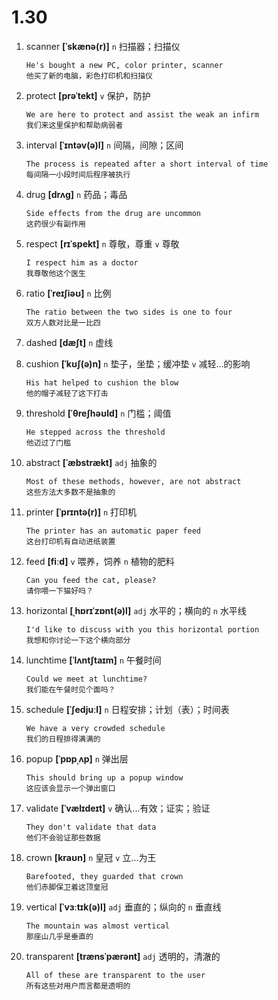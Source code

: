 # 1.30



















1. scanner **[ˈskænə(r)]** `n` 扫描器；扫描仪
    ```
    He's bought a new PC, color printer, scanner
    他买了新的电脑，彩色打印机和扫描仪
    ```

2. protect **[prəˈtekt]** `v` 保护，防护
    ```
    We are here to protect and assist the weak an infirm
    我们来这里保护和帮助病弱者
    ```

3. interval **[ˈɪntəv(ə)l]** `n` 间隔，间隙；区间
    ```
    The process is repeated after a short interval of time
    每间隔一小段时间后程序被执行
    ```

4. drug **[drʌɡ]** `n` 药品；毒品
    ```
    Side effects from the drug are uncommon
    这药很少有副作用
    ```

5. respect **[rɪˈspekt]** `n` 尊敬，尊重 `v` 尊敬
    ```
    I respect him as a doctor
    我尊敬他这个医生
    ```

6. ratio **[ˈreɪʃiəʊ]** `n` 比例
    ```
    The ratio between the two sides is one to four
    双方人数对比是一比四
    ```

7. dashed **[dæʃt]** `n` 虚线

8. cushion **[ˈkʊʃ(ə)n]** `n` 垫子，坐垫；缓冲垫 `v` 减轻...的影响
    ```
    His hat helped to cushion the blow
    他的帽子减轻了这下打击
    ```

9. threshold **[ˈθreʃhəʊld]** `n` 门槛；阈值
    ```
    He stepped across the threshold
    他迈过了门槛
    ```

10. abstract **[ˈæbstrækt]** `adj` 抽象的
    ```
    Most of these methods, however, are not abstract
    这些方法大多数不是抽象的
    ```

11. printer **[ˈprɪntə(r)]** `n` 打印机
    ```
    The printer has an automatic paper feed
    这台打印机有自动进纸装置
    ```

12. feed **[fiːd]** `v` 喂养，饲养 `n` 植物的肥料
    ```
    Can you feed the cat, please?
    请你喂一下猫好吗？
    ```

13. horizontal **[ˌhɒrɪˈzɒnt(ə)l]** `adj` 水平的；横向的 `n` 水平线
    ```
    I'd like to discuss with you this horizontal portion
    我想和你讨论一下这个横向部分
    ```

14. lunchtime **[ˈlʌntʃtaɪm]** `n` 午餐时间
    ```
    Could we meet at lunchtime?
    我们能在午餐时见个面吗？
    ```

15. schedule **[ˈʃedjuːl]** `n` 日程安排；计划（表）；时间表
    ```
    We have a very crowded schedule
    我们的日程排得满满的
    ```

16. popup **[ˈpɒpˌʌp]** `n` 弹出层
    ```
    This should bring up a popup window
    这应该会显示一个弹出窗口
    ```

17. validate **[ˈvælɪdeɪt]** `v` 确认...有效；证实；验证
    ```
    They don't validate that data
    他们不会验证那些数据
    ```

18. crown **[kraʊn]** `n` 皇冠 `v` 立...为王
    ```
    Barefooted, they guarded that crown
    他们赤脚保卫着这顶皇冠
    ```

19. vertical **[ˈvɜːtɪk(ə)l]** `adj` 垂直的；纵向的 `n` 垂直线
    ```
    The mountain was almost vertical
    那座山几乎是垂直的
    ```

20. transparent **[trænsˈpærənt]** `adj` 透明的，清澈的
    ```
    All of these are transparent to the user
    所有这些对用户而言都是透明的
    ```
